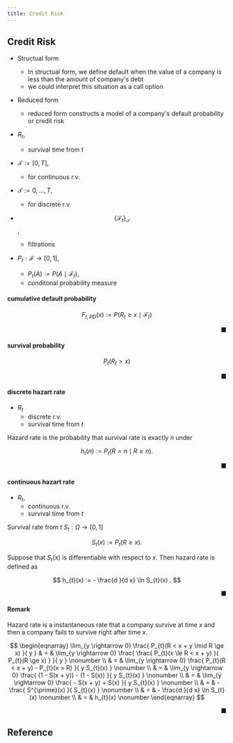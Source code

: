 ```yaml
---
title: Credit Risk
---
```


## Credit Risk
* Structual form
    * In structual form, we define default when the value of a company is less than the amount of company's debt
    * we could interpret this situation as a call option
* Reduced form
    * reduced form constructs a model of a company's default probability or credit risk


* $R_{t}$,
    * survival time from $t$

* $\mathcal{T} := [0, T]$,
    * for continuous r.v.
* $\mathcal{T} := {0, \ldots, T}$,
    * for discrete r.v.
* $$\{\mathcal{F}_{t}\}_{\mathcal{T}}$$,
    * filtrations
* $P_{t}: \mathcal{F} \rightarrow [0, 1]$,
    * $P_{t}(A) := P(A \mid \mathcal{F}_{t})$,
    * conditonal probability measure


#### cumulative default probability

$$
    F_{t, PD}(x)
    :=
    P(R_{t} \ge x \mid \mathcal{F}_{t})
$$

<div class="end-of-statement" style="text-align: right">■</div>

#### survival probability

$$
    P_{t}(R_{t} > x)
$$

<div class="end-of-statement" style="text-align: right">■</div>

#### discrete hazart rate
* $R_{t}$
    * discrete r.v.
    * survival time from $t$

Hazard rate is the probability that survival rate is exactly $n$ under 

$$
    h_{t}(n)
    :=
    P_{t}(R = n \mid R \ge n)
    .
$$

<div class="end-of-statement" style="text-align: right">■</div>

#### continuous hazart rate
* $R_{t}$,
    * continuous r.v.
    * survival time from $t$

Survival rate from $t$ $S_{t}: \Omega \rightarrow [0, 1]$

$$
    S_{t}(x)
    :=
    P_{t}(R \ge x)
    .
$$

Suppose that $S_{t}(x)$ is differentiable with respect to $x$. Then hazard rate is defined as

$$
    h_{t}(x)
    :=
    -
    \frac{d }{d x}
        \ln S_{t}(x)
    .
$$

<div class="end-of-statement" style="text-align: right">■</div>

#### Remark
Hazard rate is a instantaneous rate that a company survive at time $x$ and then a company fails to survive right after time $x$.

$$
\begin{eqnarray}
    \lim_{y \rightarrow 0}
        \frac{
            P_{t}(R < x + y \mid R \ge x)
        }{
            y
        }
    & = &
    \lim_{y \rightarrow 0}
        \frac{
            \frac{
                P_{t}(x \le R < x + y)
            }{
                P_{t}(R \ge x)
            }
        }{
            y
        }
    \nonumber
    \\
    & = &
    \lim_{y \rightarrow 0}
        \frac{
            P_{t}(R < x + y)
            -
            P_{t}(x > R)
        }{
            y
            S_{t}(x)
        }
    \nonumber
    \\
    & = &
    \lim_{y \rightarrow 0}
        \frac{
            (1 - S(x + y))
            -
            (1 - S(x))
        }{
            y
            S_{t}(x)
        }
    \nonumber
    \\
    & = &
    \lim_{y \rightarrow 0}
        \frac{
            - S(x + y)
            +
            S(x)
        }{
            y
            S_{t}(x)
        }
    \nonumber
    \\
    & = &
        -
        \frac{
            S^{\prime}(x)
        }{
            S_{t}(x)
        }
    \nonumber
    \\
    & = &
        -
        \frac{d }{d x} 
            \ln S_{t}(x)
    \nonumber
    \\
    & = &
        h_{t}(x)
    \nonumber
\end{eqnarray}
$$

<div class="end-of-statement" style="text-align: right">■</div>

## Reference
